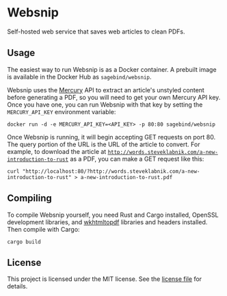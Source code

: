 # Websnip
Self-hosted web service that saves web articles to clean PDFs.

## Usage
The easiest way to run Websnip is as a Docker container. A prebuilt image is available in the Docker Hub as `sagebind/websnip`.

Websnip uses the [Mercury] API to extract an article's unstyled content before generating a PDF, so you will need to get your own Mercury API key. Once you have one, you can run Websnip with that key by setting the `MERCURY_API_KEY` environment variable:

```
docker run -d -e MERCURY_API_KEY=<API_KEY> -p 80:80 sagebind/websnip
```

Once Websnip is running, it will begin accepting GET requests on port 80. The query portion of the URL is the URL of the article to convert. For example, to download the article at [`http://words.steveklabnik.com/a-new-introduction-to-rust`](http://words.steveklabnik.com/a-new-introduction-to-rust) as a PDF, you can make a GET request like this:

```
curl "http://localhost:80/?http://words.steveklabnik.com/a-new-introduction-to-rust" > a-new-introduction-to-rust.pdf
```

## Compiling
To compile Websnip yourself, you need Rust and Cargo installed, OpenSSL development libraries, and [wkhtmltopdf] libraries and headers installed. Then compile with Cargo:

```
cargo build
```

## License
This project is licensed under the MIT license. See the [license file](LICENSE.md) for details.


[Mercury]: https://mercury.postlight.com/web-parser/
[wkhtmltopdf]: http://wkhtmltopdf.org/index.html

